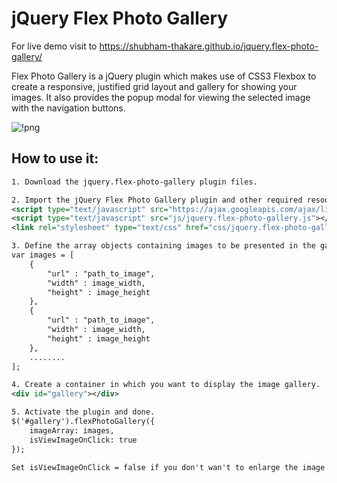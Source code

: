 # jQuery Flex Photo Gallery

For live demo visit to https://shubham-thakare.github.io/jquery.flex-photo-gallery/

Flex Photo Gallery is a jQuery plugin which makes use of CSS3 Flexbox to create a responsive, justified grid layout and gallery for showing your images. It also provides the popup modal for viewing the selected image with the navigation buttons.

![!png](https://raw.githubusercontent.com/shubham-thakare/jquery.flex-photo-gallery/master/example/screenshots/Flex%20Gallery%20Desktop.PNG)

## How to use it:
```xml
1. Download the jquery.flex-photo-gallery plugin files.

2. Import the jQuery Flex Photo Gallery plugin and other required resources into your html document.
<script type="text/javascript" src="https://ajax.googleapis.com/ajax/libs/jquery/2.1.3/jquery.min.js"></script>
<script type="text/javascript" src="js/jquery.flex-photo-gallery.js"></script>
<link rel="stylesheet" type="text/css" href="css/jquery.flex-photo-gallery.css"/>

3. Define the array objects containing images to be presented in the gallery.
var images = [
	{
		"url" : "path_to_image",
		"width" : image_width,
		"height" : image_height
	},
	{
		"url" : "path_to_image",
		"width" : image_width,
		"height" : image_height
	},
	........
];

4. Create a container in which you want to display the image gallery.
<div id="gallery"></div>

5. Activate the plugin and done.
$('#gallery').flexPhotoGallery({
	imageArray: images,
	isViewImageOnClick: true
});

Set isViewImageOnClick = false if you don't wan't to enlarge the image on click event. Default value is true.
```

